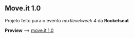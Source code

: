 ## Move.it 1.0

Projeto feito para o evento _nextlevelweek 4_ da **Rocketseat**

**Preview** --> [move.it 1.0](https://nlw-move-it-1-0.vercel.app/)
